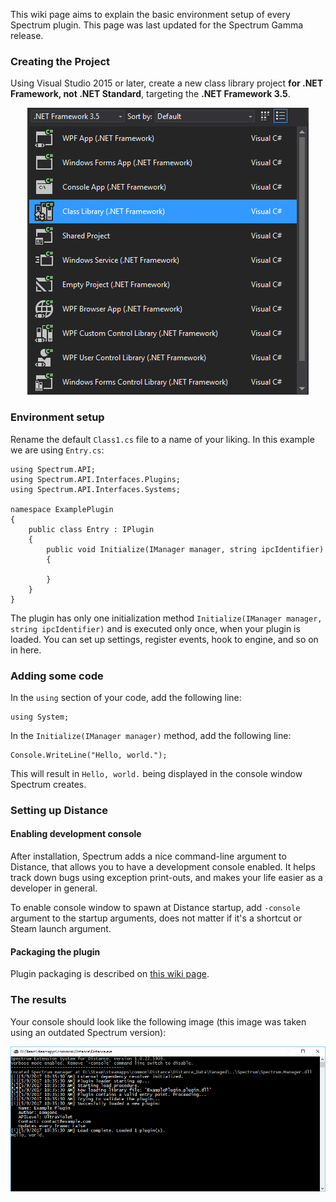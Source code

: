 This wiki page aims to explain the basic environment setup of every Spectrum plugin. This page was last updated for the Spectrum Gamma release.

### Creating the Project
Using Visual Studio 2015 or later, create a new class library project **for .NET Framework, not .NET Standard**, targeting the **.NET Framework 3.5**.   
<p align="center"><img src="https://github.com/Ciastex/Spectrum/blob/master/Spectrum.Branding/Wiki/PluginCreation/TheBasics/ProjectSetup.png"></img></p>

### Environment setup
Rename the default `Class1.cs` file to a name of your liking. In this example we are using `Entry.cs`:
```CSharp
using Spectrum.API;
using Spectrum.API.Interfaces.Plugins;
using Spectrum.API.Interfaces.Systems;

namespace ExamplePlugin
{
    public class Entry : IPlugin
    {
        public void Initialize(IManager manager, string ipcIdentifier)
        {

        }
    }
}
```
The plugin has only one initialization method `Initialize(IManager manager, string ipcIdentifier)` and is executed only once, when your plugin is loaded. You can set up settings, register events, hook to engine, and so on in here.   

### Adding some code
In the `using` section of your code, add the following line:
```CSharp
using System;
```  
In the `Initialize(IManager manager)` method, add the following line:
```CSharp
Console.WriteLine("Hello, world.");
```   
This will result in `Hello, world.` being displayed in the console window Spectrum creates.

### Setting up Distance
#### Enabling development console
After installation, Spectrum adds a nice command-line argument to Distance, that allows you to have a development console enabled. It helps track down bugs using exception print-outs, and makes your life easier as a developer in general.

To enable console window to spawn at Distance startup, add `-console` argument to the startup arguments, does not matter if it's a shortcut or Steam launch argument.

#### Packaging the plugin
Plugin packaging is described on [this wiki page](Packaging-a-plugin).

### The results
Your console should look like the following image (this image was taken using an outdated Spectrum version):   
<p align="center"><img src="https://github.com/Ciastex/Spectrum/blob/master/Spectrum.Branding/Wiki/PluginCreation/TheBasics/ConsoleResult.png"></img></p>